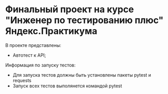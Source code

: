 # Финальный проект на курсе "Инженер по тестированию плюс" Яндекс.Практикума
В проекте представлены:
- Автотест к API;

Информация по запуску тестов:
- Для запуска тестов должны быть установлены пакеты pytest и requests
- Запуск всех тестов выполянется командой pytest
